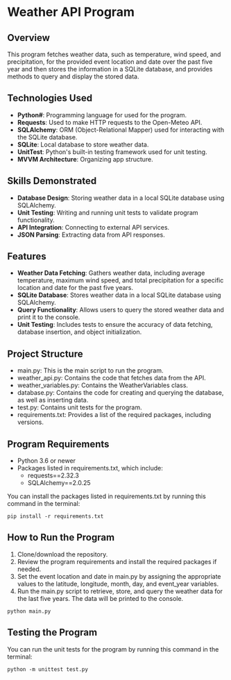 # Weather API Program

## Overview
This program fetches weather data, such as temperature, wind speed, and precipitation, for the provided event location and date over the past five year and then stores the information in a SQLite database, and provides methods to query and display the stored data.

## Technologies Used
- **Python#**: Programming language for used for the program.
- **Requests**: Used to make HTTP requests to the Open-Meteo API.
- **SQLAlchemy**: ORM (Object-Relational Mapper) used for interacting with the SQLite database.
- **SQLite**: Local database to store weather data.
- **UnitTest**: Python's built-in testing framework used for unit testing.
- **MVVM Architecture**: Organizing app structure.

## Skills Demonstrated
- **Database Design**: Storing weather data in a local SQLite database using SQLAlchemy.
- **Unit Testing**: Writing and running unit tests to validate program functionality.
- **API Integration**: Connecting to external API services.
- **JSON Parsing**: Extracting data from API responses.

## Features
- **Weather Data Fetching**: Gathers weather data, including average temperature, maximum wind speed, and total precipitation for a specific location and date for the past five years.
- **SQLite Database**: Stores weather data in a local SQLite database using SQLAlchemy.
- **Query Functionality**: Allows users to query the stored weather data and print it to the console.
- **Unit Testing**: Includes tests to ensure the accuracy of data fetching, database insertion, and object initialization.

## Project Structure
- main.py: This is the main script to run the program.
- weather_api.py: Contains the code that fetches data from the API.
- weather_variables.py: Contains the WeatherVariables class.
- database.py: Contains the code for creating and querying the database, as well as inserting data.
- test.py: Contains unit tests for the program.
- requirements.txt: Provides a list of the required packages, including versions.

## Program Requirements
- Python 3.6 or newer
- Packages listed in requirements.txt, which include:
  - requests==2.32.3
  - SQLAlchemy==2.0.25

You can install the packages listed in requirements.txt by running this command in the terminal:
```
pip install -r requirements.txt
```

## How to Run the Program
1. Clone/download the repository.
2. Review the program requirements and install the required packages if needed.
3. Set the event location and date in main.py by assigning the appropriate values to the latitude, longitude, month, day, and event_year variables.
4. Run the main.py script to retrieve, store, and query the weather data for the last five years. The data will be printed to the console.

```
python main.py
```

## Testing the Program
You can run the unit tests for the program by running this command in the terminal:
```
python -m unittest test.py
```